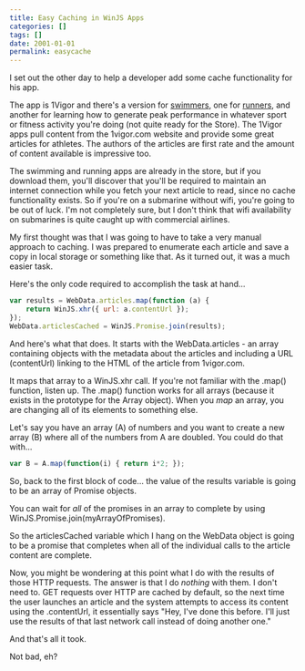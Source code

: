 ```yaml
---
title: Easy Caching in WinJS Apps
categories: []
tags: []
date: 2001-01-01
permalink: easycache
---
```


I set out the other day to help a developer add some cache functionality for his app.
<!-- more -->

The app is 1Vigor and there's a version for [swimmers](http://apps.microsoft.com/windows/en-us/app/f616e79d-42b6-4acb-bf62-4d99a119c0db), one for [runners](http://apps.microsoft.com/windows/en-us/app/f9d94f63-4ce4-4683-9f06-a1bf1f941e67), and another for learning how to generate peak performance in whatever sport or fitness activity you're doing (not quite ready for the Store). The 1Vigor apps pull content from the 1vigor.com website and provide some great articles for athletes. The authors of the articles are first rate and the amount of content available is impressive too.

The swimming and running apps are already in the store, but if you download them, you'll discover that you'll be required to maintain an internet connection while you fetch your next article to read, since no cache functionality exists. So if you're on a submarine without wifi, you're going to be out of luck. I'm not completely sure, but I don't think that wifi availability on submarines is quite caught up with commercial airlines.

My first thought was that I was going to have to take a very manual approach to caching. I was prepared to enumerate each article and save a copy in local storage or something like that. As it turned out, it was a much easier task.

Here's the only code required to accomplish the task at hand...

``` js
var results = WebData.articles.map(function (a) {
    return WinJS.xhr({ url: a.contentUrl });
});
WebData.articlesCached = WinJS.Promise.join(results);
```

And here's what that does. It starts with the WebData.articles - an array containing objects with the metadata about the articles and including a URL (contentUrl) linking to the HTML of the article from 1vigor.com.

It maps that array to a WinJS.xhr call. If you're not familiar with the .map() function, listen up. The .map() function works for all arrays (because it exists in the prototype for the Array object). When you _map_ an array, you are changing all of its elements to something else.

Let's say you have an array (A) of numbers and you want to create a new array (B) where all of the numbers from A are doubled. You could do that with...

``` js
var B = A.map(function(i) { return i*2; });
```

So, back to the first block of code... the value of the results variable is going to be an array of Promise objects.

You can wait for _all_ of the promises in an array to complete by using WinJS.Promise.join(myArrayOfPromises).

So the articlesCached variable which I hang on the WebData object is going to be a promise that completes when all of the individual calls to the article content are complete.

Now, you might be wondering at this point what I do with the results of those HTTP requests. The answer is that I do _nothing_ with them. I don't need to. GET requests over HTTP are cached by default, so the next time the user launches an article and the system attempts to access its content using the .contentUrl, it essentially says "Hey, I've done this before. I'll just use the results of that last network call instead of doing another one."

And that's all it took.

Not bad, eh?